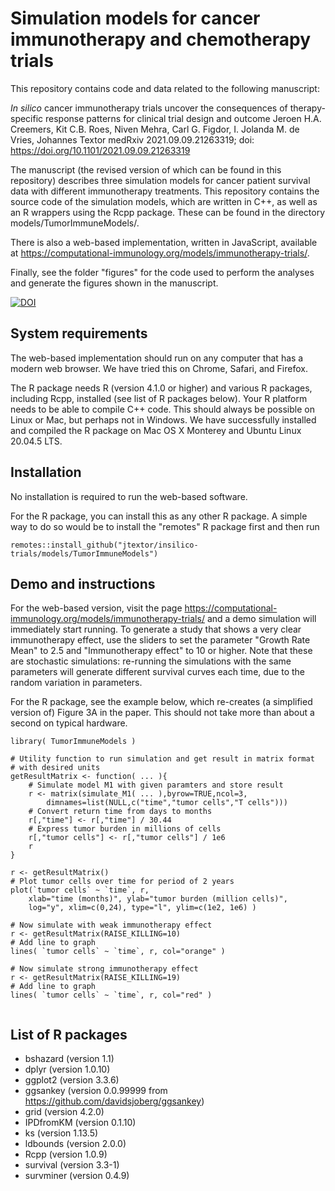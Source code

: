 # Simulation models for cancer immunotherapy and chemotherapy trials 

This repository contains code and data related to the following manuscript: 

_In silico_ cancer immunotherapy trials uncover the consequences of therapy-specific response patterns for clinical trial design and outcome
Jeroen H.A. Creemers, Kit C.B. Roes, Niven Mehra, Carl G. Figdor, I. Jolanda M. de Vries, Johannes Textor
medRxiv 2021.09.09.21263319; doi: https://doi.org/10.1101/2021.09.09.21263319

The manuscript (the revised version of which can be found in this repository) describes three simulation models for cancer patient survival data with different immunotherapy treatments. This repository contains the source code of the simulation models, which are written in C++, as well as an R wrappers using the Rcpp package. These can be found in the directory models/TumorImmuneModels/. 

There is also a web-based implementation, written in JavaScript, available at https://computational-immunology.org/models/immunotherapy-trials/.

Finally, see the folder "figures" for the code used to perform the analyses and generate the figures shown in the manuscript.

[![DOI](https://zenodo.org/badge/581540126.svg)](https://zenodo.org/badge/latestdoi/581540126)

## System requirements

The web-based implementation should run on any computer that has a modern web browser. We have tried this on Chrome, Safari, and Firefox. 

The R package needs R (version 4.1.0 or higher) and various R packages, including Rcpp, installed (see list of R packages below). Your R platform needs to be able to compile C++ code. This should always be possible on Linux or Mac, but perhaps not in Windows. We have successfully installed and compiled the R package on Mac OS X Monterey and Ubuntu Linux 20.04.5 LTS.  

## Installation

No installation is required to run the web-based software.

For the R package, you can install this as any other R package. A simple way to do so would be to install the "remotes" R package first and then run

```
remotes::install_github("jtextor/insilico-trials/models/TumorImmuneModels")
```

## Demo and instructions

For the web-based version, visit the page https://computational-immunology.org/models/immunotherapy-trials/ and a demo simulation will immediately start running. To generate a study that shows a very clear immunotherapy effect, use the sliders to set the parameter "Growth Rate Mean" to 2.5 and "Immunotherapy effect" to 10 or higher. Note that these are stochastic simulations: re-running the simulations with the same parameters will generate different survival curves each time, due to the random variation in parameters. 

For the R package, see the example below, which re-creates (a simplified version of) 
Figure 3A in the paper. This should not take more than about a second on typical hardware.

```
library( TumorImmuneModels )

# Utility function to run simulation and get result in matrix format
# with desired units
getResultMatrix <- function( ... ){
	# Simulate model M1 with given paramters and store result
	r <- matrix(simulate_M1( ... ),byrow=TRUE,ncol=3,
		dimnames=list(NULL,c("time","tumor cells","T cells")))
	# Convert return time from days to months
	r[,"time"] <- r[,"time"] / 30.44
	# Express tumor burden in millions of cells
	r[,"tumor cells"] <- r[,"tumor cells"] / 1e6
	r
}

r <- getResultMatrix()
# Plot tumor cells over time for period of 2 years
plot(`tumor cells` ~ `time`, r, 
	xlab="time (months)", ylab="tumor burden (million cells)",
	log="y", xlim=c(0,24), type="l", ylim=c(1e2, 1e6) )

# Now simulate with weak immunotherapy effect
r <- getResultMatrix(RAISE_KILLING=10) 
# Add line to graph
lines( `tumor cells` ~ `time`, r, col="orange" )

# Now simulate strong immunotherapy effect
r <- getResultMatrix(RAISE_KILLING=19) 
# Add line to graph
lines( `tumor cells` ~ `time`, r, col="red" )


```


## List of R packages

 - bshazard (version 1.1)
 - dplyr (version 1.0.10)
 - ggplot2 (version 3.3.6)
 - ggsankey (version 0.0.99999 from https://github.com/davidsjoberg/ggsankey)
 - grid (version 4.2.0)
 - IPDfromKM (version 0.1.10)
 - ks (version 1.13.5)
 - ldbounds (version 2.0.0)
 - Rcpp (version 1.0.9)
 - survival (version 3.3-1)
 - survminer (version 0.4.9)
